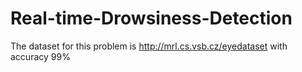 # Real-time-Drowsiness-Detection

The dataset for this problem is http://mrl.cs.vsb.cz/eyedataset with accuracy 99%
